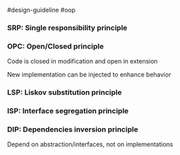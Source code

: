 #design-guideline #oop

### SRP: Single responsibility principle
### OPC: Open/Closed principle
Code is closed in modification and open in extension

New implementation can be injected to enhance behavior
### LSP: Liskov substitution principle
### ISP: Interface segregation principle
### DIP: Dependencies inversion principle
Depend on abstraction/interfaces, not on implementations

